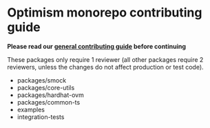 # Optimism monorepo contributing guide

**Please read our [general contributing guide](https://github.com/ethereum-optimism/.github/blob/master/CONTRIBUTING.md) before continuing**


These packages only require 1 reviewer (all other packages require 2 reviewers, unless the changes do not affect production or test code). 
- packages/smock
- packages/core-utils
- packages/hardhat-ovm
- packages/common-ts
- examples
- integration-tests 


